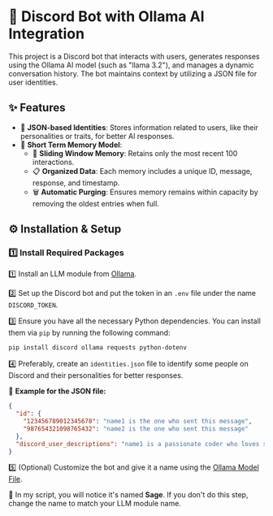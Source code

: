 # 🤖 Discord Bot with Ollama AI Integration

This project is a Discord bot that interacts with users, generates responses using the Ollama AI model (such as "llama 3.2"), and manages a dynamic conversation history. The bot maintains context by utilizing a JSON file for user identities.

## ✨ Features

- 📂 **JSON-based Identities**: Stores information related to users, like their personalities or traits, for better AI responses.
- 🧠 **Short Term Memory Model**:
  - 🔄 **Sliding Window Memory**: Retains only the most recent 100 interactions.
  - 📋 **Organized Data**: Each memory includes a unique ID, message, response, and timestamp.
  - 🗑️ **Automatic Purging**: Ensures memory remains within capacity by removing the oldest entries when full.

## ⚙️ Installation & Setup

### 1️⃣ Install Required Packages

1️⃣ Install an LLM module from [Ollama](https://ollama.com/search).

2️⃣ Set up the Discord bot and put the token in an `.env` file under the name `DISCORD_TOKEN`.

3️⃣ Ensure you have all the necessary Python dependencies. You can install them via `pip` by running the following command:

```bash
pip install discord ollama requests python-dotenv
```

4️⃣ Preferably, create an `identities.json` file to identify some people on Discord and their personalities for better responses.

📌 **Example for the JSON file:**

```json
{
  "id": {
    "123456789012345678": "name1 is the one who sent this message",
    "987654321098765432": "name2 is the one who sent this message"
  },
  "discord_user_descriptions": "name1 is a passionate coder who loves solving complex problems and building cool projects. name2 is a creative artist with a strong interest in web development and user experience design."
}
```

5️⃣ (Optional) Customize the bot and give it a name using the [Ollama Model File](https://github.com/ollama/ollama/blob/main/docs/modelfile.md#message).

📌 In my script, you will notice it's named **Sage**. If you don't do this step, change the name to match your LLM module name.
